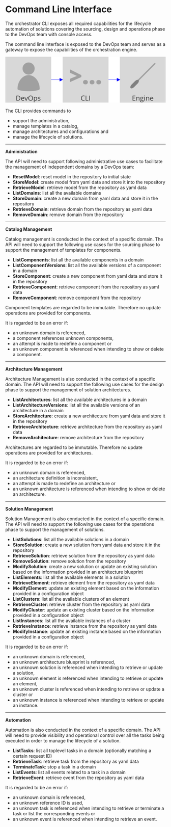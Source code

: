 Command Line Interface
======================

<div class="subtitle">
The orchestrator CLI exposes all required capabilities for the lifecycle automation of solutions covering the sourcing, design and operations phase to the DevOps team with console access.
</div>

The command line interface is exposed to the DevOps team and serves as a gateway to expose the capabilities of the orchestration engine.

<img src="./assets/images/cli.svg" alt="Command Line Interface" width="560"/>

The CLI provides commands to

- support the administration,
- manage templates in a catalog,
- manage architectures and configurations and
- manage the lifecycle of solutions.

---

**Administration**

The API will need to support following administrative use cases to facilitate
the management of independent domains by a DevOps team:

- **ResetModel**: reset model in the repository to initial state
- **StoreModel**: create model from yaml data and store it into the repository
- **RetrieveModel**: retrieve model from the repository as yaml data
- **ListDomains**: list all the available domains
- **StoreDomain**: create a new domain from yaml data and store it in the repository
- **RetrieveDomain**: retrieve domain from the repository as yaml data
- **RemoveDomain**: remove domain from the repository

---

**Catalog Management**

Catalog management is conducted in the context of a specific domain.
The API will need to support the following use cases for the sourcing phase
to support the management of templates for components.

- **ListComponents**: list all the available components in a domain
- **ListComponentVersions**: list all the available versions of a component in a domain
- **StoreComponent**: create a new component from yaml data and store it in the repository
- **RetrieveComponent**: retrieve component from the repository as yaml data
- **RemoveComponent**: remove component from the repository

Component templates are regarded to be immutable. Therefore no update operations
are provided for components.

It is regarded to be an error if:
- an unknown domain is referenced,
- a component references unknown components,
- an attempt is made to redefine a component or
- an unknown component is referenced when intending to show or delete a
  component.

---

**Architecture Management**

Architecture Management is also conducted in the context of a specific domain.
The API will need to support the following use cases for the design phase
to support the management of solution architectures.

- **ListArchitectures**: list all the available architectures in a domain
- **ListArchitectureVersions**: list all the available versions of an architecture in a domain
- **StoreArchitecture**: create a new architecture from yaml data and store it in the repository
- **RetrieveArchitecture**: retrieve architecture from the repository as yaml data
- **RemoveArchitecture**: remove architecture from the repository

Architectures are regarded to be immutable. Therefore no update operations
are provided for architectures.

It is regarded to be an error if:
- an unknown domain is referenced,
- an architecture definition is inconsistent,
- an attempt is made to redefine an architecture or
- an unknown architecture is referenced when intending to show or delete an
  architecture.

---

**Solution Management**

Solution Management is also conducted in the context of a specific domain.
The API will need to support the following use cases for the operations phase
to support the management of solutions.

- **ListSolutions**: list all the available solutions in a domain
- **StoreSolution**: create a new solution from yaml data and store it in the repository
- **RetrieveSolution**: retrieve solution from the repository as yaml data
- **RemoveSolution**: remove solution from the repository
- **ModifySolution**: create a new solution or update an existing solution based on the information provided in an architecture blueprint
- **ListElements**: list all the available elements in a solution
- **RetrieveElement**: retrieve element from the repository as yaml data
- **ModifyElement**: update an existing element based on the information provided in a configuration object
- **ListClusters**: list all the available clusters of an element
- **RetrieveCluster**: retrieve cluster from the repository as yaml data
- **ModifyCluster**: update an existing cluster based on the information provided in a configuration object
- **ListInstances**: list all the available instances of a cluster
- **RetrieveInstance**: retrieve instance from the repository as yaml data
- **ModifyInstance**: update an existing instance based on the information provided in a configuration object

It is regarded to be an error if:
- an unknown domain is referenced,
- an unknown architecture blueprint is referenced,
- an unknown solution is referenced when intending to retrieve or update a
  solution,
- an unknown element is referenced when intending to retrieve or update an
  element,
- an unknown cluster is referenced when intending to retrieve or update a
  cluster or
- an unknown instance is referenced when intending to retrieve or update an
  instance.

---

**Automation**

Automation is also conducted in the context of a specific domain.
The API will need to provide visibility and operational control over all the tasks being executed in order to manage the lifecycle of a solution.

- **ListTasks**: list all toplevel tasks in a domain (optionally matching a certain request ID)
- **RetrieveTask**: retrieve task from the repository as yaml data
- **TerminateTask**: stop a task in a domain
- **ListEvents**: list all events related to a task in a domain
- **RetrieveEvent**: retrieve event from the repository as yaml data

It is regarded to be an error if:
- an unknown domain is referenced,
- an unknown reference ID is used,
- an unknown task is referenced when intending to retrieve or terminate a
  task or list the corresponding events or
- an unknown event is referenced when intending to retrieve an
  event.
